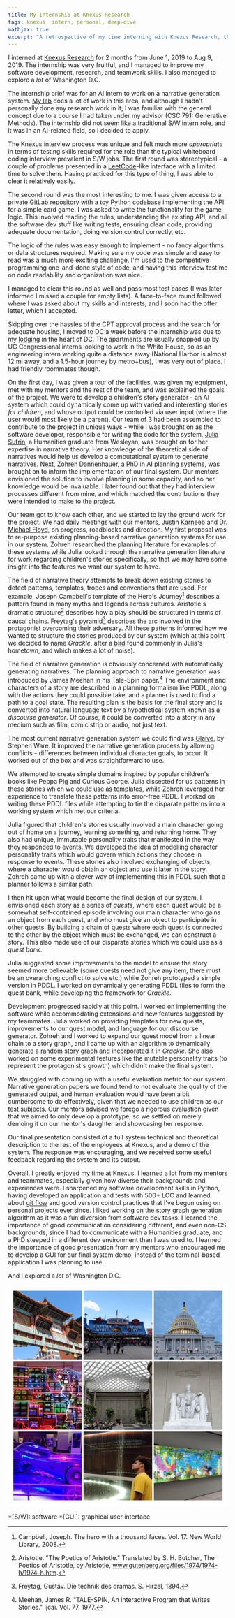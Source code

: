 ```yaml
---
title: My Internship at Knexus Research
tags: knexus, intern, personal, deep-dive
mathjax: true
excerpt: "A retrospective of my time interning with Knexus Research, the problem I solved, and what I learned"
---
```


I interned at [Knexus Research](https://knexusresearch.com/) for 2 months from June 1, 2019 to Aug 9, 2019. The internship was very fruitful, and I managed to improve my software development, research, and teamwork skills. I also managed to explore a *lot* of Washington D.C.

The internship brief was for an AI intern to work on a narrative generation system. [My lab](https://sites.google.com/ncsu.edu/poem/) does a lot of work in this area, and although I hadn't personally done any research work in it; I was familiar with the general concept due to a course I had taken under my advisor (CSC 791: Generative Methods). The internship did not seem like a traditional S/W intern role, and it was in an AI-related field, so I decided to apply.

The Knexus interview process was unique and felt much more *appropriate* in terms of testing skills required for the role than the typical whiteboard coding interview prevalent in S/W jobs. The first round was stereotypical - a couple of problems presented in a [LeetCode](https://leetcode.com/)-like interface with a limited time to solve them. Having practiced for this type of thing, I was able to clear it relatively easily.

The second round was the most interesting to me. I was given access to a private GitLab repository with a toy Python codebase implementing the API for a simple card game. I was asked to write the functionality for the game logic. This involved reading the rules, understanding the existing API, and all the software dev stuff like writing tests, ensuring clean code, providing adequate documentation, doing version control correctly, etc.

The logic of the rules was easy enough to implement - no fancy algorithms or data structures required. Making sure my code was simple and easy to read was a much more exciting challenge. I'm used to the competitive programming one-and-done style of code, and having this interview test me on code readability and organization was nice.

I managed to clear this round as well and pass most test cases (I was later informed I missed a couple for empty lists). A face-to-face round followed where I was asked about my skills and interests, and I soon had the offer letter, which I accepted.

Skipping over the hassles of the CPT approval process and the search for adequate housing, I moved to DC a week before the internship was due to my [lodging](https://internsdc.com/) in the heart of DC. The apartments are usually snapped up by UG Congressional interns looking to work in the White House, so as an engineering intern working quite a distance away (National Harbor is almost 12 mi away, and a 1.5-hour journey by metro+bus), I was very out of place. I had friendly roommates though.

On the first day, I was given a tour of the facilities, was given my equipment, met with my mentors and the rest of the team, and was explained the goals of the project. We were to develop a children's story generator - an AI system which could dynamically come up with varied and interesting stories *for children*, and whose output could be controlled via user input (where the user would most likely be a parent). Our team of 3 had been assembled to contribute to the project in unique ways - while I was brought on as the software developer, responsible for writing the code for the system, [Julia Sufrin](https://www.linkedin.com/in/juliasufrin/), a Humanities graduate from Wesleyan, was brought on for her expertise in narrative theory. Her knowledge of the theoretical side of narratives would help us develop a computational system to generate narratives. Next, [Zohreh Dannenhauer](https://www.linkedin.com/in/zohreh-dannenhauer-93345552/), a PhD in AI planning systems, was brought on to inform the implementation of our final system. Our mentors envisioned the solution to involve planning in some capacity, and so her knowledge would be invaluable. I later found out that they had interview processes different from mine, and which matched the contributions they were intended to make to the project.

Our team got to know each other, and we started to lay the ground work for the project. We had daily meetings with our mentors, [Justin Karneeb](https://knexusresearch.com/team_members/justin-karneeb/) and [Dr. Michael Floyd](https://knexusresearch.com/team_members/dr-michael-floyd/), on progress, roadblocks and direction. My first proposal was to re-purpose existing planning-based narrative generation systems for use in our system. Zohreh researched the planning literature for examples of these systems while Julia looked through the narrative generation literature for work regarding children's stories specifically, so that we may have some insight into the features we want our system to have.

The field of narrative theory attempts to break down existing stories to detect patterns, templates, tropes and conventions that are used. For example, Joseph Campbell's template of the Hero's Journey[^1] describes a pattern found in many myths and legends across cultures. Aristotle's dramatic structure[^2] describes how a play should be structured in terms of causal chains. Freytag's pyramid[^3] describes the arc involved in the protagonist overcoming their adversary. All these patterns informed how we wanted to structure the stories produced by our system (which at this point we decided to name *Grackle*, after a [bird](https://www.allaboutbirds.org/guide/Common_Grackle/id) found commonly in Julia's hometown, and which makes a lot of noise).

The field of narrative generation is obviously concerned with automatically generating narratives. The planning approach to narrative generation was introduced by James Meehan in his Tale-Spin paper.[^4] The environment and characters of a story are described in a planning formalism like PDDL, along with the actions they could possible take, and a planner is used to find a path to a goal state. The resulting plan is the basis for the final story and is converted into natural language text by a hypothetical system known as a *discourse generator*. Of course, it could be converted into a story in any medium such as film, comic strip or audio, not just text.

The most current narrative generation system we could find was [Glaive](https://nil.cs.uno.edu/projects/glaive/), by Stephen Ware. It improved the narrative generation process by allowing conflicts - differences between individual character goals, to occur. It worked out of the box and was straightforward to use.

We attempted to create simple domains inspired by popular children's books like Peppa Pig and Curious George. Julia dissected for us patterns in these stories which we could use as templates, while Zohreh leveraged her experience to translate these patterns into error-free PDDL. I worked on writing these PDDL files while attempting to tie the disparate patterns into a working system which met our criteria.

Julia figured that children's stories usually involved a main character going out of home on a journey, learning something, and returning home. They also had unique, immutable personality traits that manifested in the way they responded to events. We developed the idea of modelling character personality traits which would govern which actions they choose in response to events. These stories also involved exchanging of objects, where a character would obtain an object and use it later in the story. Zohreh came up with a clever way of implementing this in PDDL such that a planner follows a similar path.

I then hit upon what would become the final design of our system. I envisioned each story as a series of *quests*, where each quest would be a somewhat self-contained episode involving our main character who gains an object from each quest, and who must give an object to participate in other quests. By building a chain of quests where each quest is connected to the other by the object which must be exchanged, we can construct a story. This also made use of our disparate stories which we could use as a *quest bank*.

Julia suggested some improvements to the model to ensure the story seemed more believable (some quests need not give any item, there must be an overarching conflict to solve etc.) while Zohreh prototyped a simple version in PDDL. I worked on dynamically generating PDDL files to form the quest bank, while developing the framework for *Grackle*.

Development progressed rapidly at this point. I worked on implementing the software while accommodating extensions and new features suggested by my teammates. Julia worked on providing templates for new quests, improvements to our quest model, and language for our discourse generator. Zohreh and I worked to expand our quest model from a linear chain to a story graph, and I came up with an algorithm to dynamically generate a random story graph and incorporated it in *Grackle*. She also worked on some experimental features like the mutable personality traits (to represent the protagonist's growth) which didn't make the final system.

We struggled with coming up with a useful evaluation metric for our system. Narrative generation papers we found tend to not evaluate the quality of the generated output, and human evaluation would have been a bit cumbersome to do effectively, given that we needed to use children as our test subjects. Our mentors advised we forego a rigorous evaluation given that we aimed to only develop a prototype, so we settled on merely demoing it on our mentor's daughter and showcasing her response.

Our final presentation consisted of a full system technical and theoretical description to the rest of the employees at Knexus, and a demo of the system. The response was encouraging, and we received some useful feedback regarding the system and its output.

Overall, I greatly enjoyed [my time](https://www.linkedin.com/feed/update/urn:li:activity:6567425757860114432/) at Knexus. I learned a lot from my mentors and teammates, especially given how diverse their backgrounds and experiences were. I sharpened my software development skills in Python, having developed an application and tests with 500+ LOC and learned about [git flow](https://www.atlassian.com/git/tutorials/comparing-workflows/gitflow-workflow) and good version control practices that I've begun using on personal projects ever since. I liked working on the story graph generation algorithm as it was a fun diversion from software dev tasks. I learned the importance of good communication considering different, and even non-CS backgrounds, since I had to communicate with a Humanities graduate, and a PhD steeped in a different dev environment than I was used to. I learned the importance of good presentation from my mentors who encouraged me to develop a GUI for our final system demo, instead of the terminal-based application I was planning to use.

And I explored a *lot* of Washington D.C.

![An excursion around Washington D.C.](/assets/images/collage_dc.jpg "An excursion around Washington D.C.")

*[S/W]: software
*[GUI]: graphical user interface

[^1]: Campbell, Joseph. The hero with a thousand faces. Vol. 17. New World Library, 2008.
[^2]: Aristotle. "The Poetics of Aristotle." Translated by S. H. Butcher, The Poetics of Aristotle, by Aristotle, www.gutenberg.org/files/1974/1974-h/1974-h.htm.
[^3]: Freytag, Gustav. Die technik des dramas. S. Hirzel, 1894.
[^4]: Meehan, James R. "TALE-SPIN, An Interactive Program that Writes Stories." Ijcai. Vol. 77. 1977.
